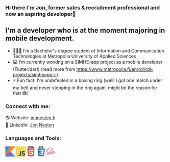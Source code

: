 ### Hi there I'm Jon, former sales & recruitment professional and now an aspiring developer👋

## I'm a developer who is at the moment majoring in mobile development.
- 👨🏼‍🎓 I’m a Bachelor's degree student of Information and Communication Technologies at Metropolia University of Applied Sciences
- 💻 I’m currently working on a SIMHE-app project as a mobile developer (Flutter/dart) (read more from https://www.metropolia.fi/en/rdi/rdi-projects/simheapp-ii).
- ⚡ Fun fact: I'm undefeated in a boxing ring (welll I got one match under my belt and never stepping in the ring again, might be the reason for that 😄)


### Connect with me:

🌎 Website: [jonnesten.fi](https://jonnesten.fi/)  
💼 LinkedIn: [Jon Nesten](https://www.linkedin.com/in/jonnesten/)


### Languages and Tools:
<img align="left" alt="Kotlin" height="32" width="32" src="https://raw.githubusercontent.com/github/explore/80688e429a7d4ef2fca1e82350fe8e3517d3494d/topics/kotlin/kotlin.png" />
<img align="left" alt="Javascript" height="32" width="32" src="https://raw.githubusercontent.com/github/explore/80688e429a7d4ef2fca1e82350fe8e3517d3494d/topics/javascript/javascript.png" />
<img align="left" alt="HTML5" height="32" width="32" src="https://raw.githubusercontent.com/github/explore/80688e429a7d4ef2fca1e82350fe8e3517d3494d/topics/html/html.png" />
<img align="left" alt="CSS" height="32" width="32" src="https://raw.githubusercontent.com/github/explore/80688e429a7d4ef2fca1e82350fe8e3517d3494d/topics/css/css.png" />
<img align="left" alt="Sass" height="32" width="32" src="https://raw.githubusercontent.com/github/explore/80688e429a7d4ef2fca1e82350fe8e3517d3494d/topics/sass/sass.png" />
